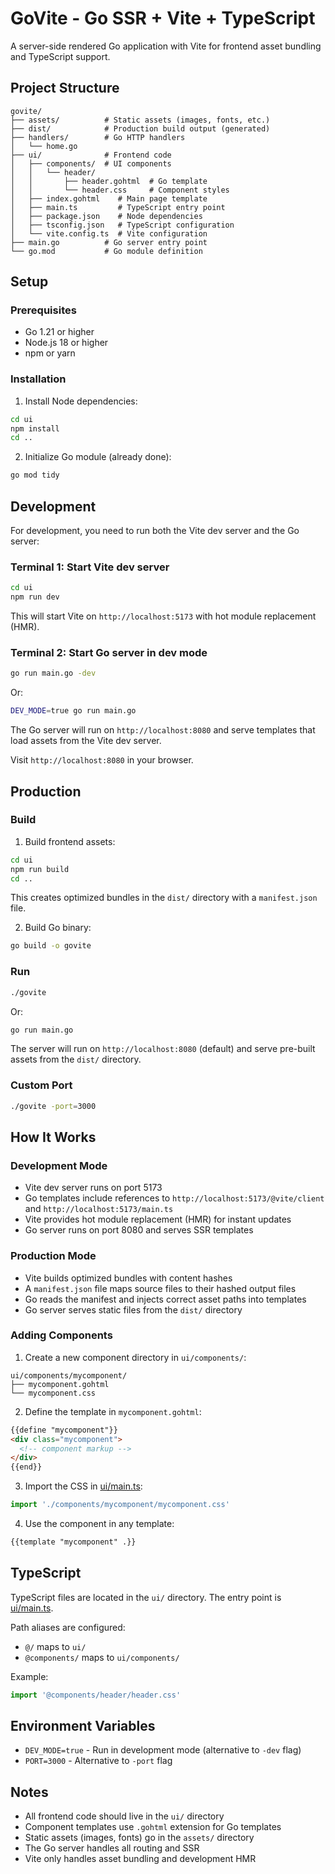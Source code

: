 # GoVite - Go SSR + Vite + TypeScript

A server-side rendered Go application with Vite for frontend asset bundling and TypeScript support.

## Project Structure

```
govite/
├── assets/          # Static assets (images, fonts, etc.)
├── dist/            # Production build output (generated)
├── handlers/        # Go HTTP handlers
│   └── home.go
├── ui/              # Frontend code
│   ├── components/  # UI components
│   │   └── header/
│   │       ├── header.gohtml  # Go template
│   │       └── header.css     # Component styles
│   ├── index.gohtml    # Main page template
│   ├── main.ts         # TypeScript entry point
│   ├── package.json    # Node dependencies
│   ├── tsconfig.json   # TypeScript configuration
│   └── vite.config.ts  # Vite configuration
├── main.go          # Go server entry point
└── go.mod           # Go module definition
```

## Setup

### Prerequisites

- Go 1.21 or higher
- Node.js 18 or higher
- npm or yarn

### Installation

1. Install Node dependencies:
```bash
cd ui
npm install
cd ..
```

2. Initialize Go module (already done):
```bash
go mod tidy
```

## Development

For development, you need to run both the Vite dev server and the Go server:

### Terminal 1: Start Vite dev server
```bash
cd ui
npm run dev
```

This will start Vite on `http://localhost:5173` with hot module replacement (HMR).

### Terminal 2: Start Go server in dev mode
```bash
go run main.go -dev
```

Or:
```bash
DEV_MODE=true go run main.go
```

The Go server will run on `http://localhost:8080` and serve templates that load assets from the Vite dev server.

Visit `http://localhost:8080` in your browser.

## Production

### Build

1. Build frontend assets:
```bash
cd ui
npm run build
cd ..
```

This creates optimized bundles in the `dist/` directory with a `manifest.json` file.

2. Build Go binary:
```bash
go build -o govite
```

### Run

```bash
./govite
```

Or:
```bash
go run main.go
```

The server will run on `http://localhost:8080` (default) and serve pre-built assets from the `dist/` directory.

### Custom Port

```bash
./govite -port=3000
```

## How It Works

### Development Mode

- Vite dev server runs on port 5173
- Go templates include references to `http://localhost:5173/@vite/client` and `http://localhost:5173/main.ts`
- Vite provides hot module replacement (HMR) for instant updates
- Go server runs on port 8080 and serves SSR templates

### Production Mode

- Vite builds optimized bundles with content hashes
- A `manifest.json` file maps source files to their hashed output files
- Go reads the manifest and injects correct asset paths into templates
- Go server serves static files from the `dist/` directory

### Adding Components

1. Create a new component directory in `ui/components/`:
```
ui/components/mycomponent/
├── mycomponent.gohtml
└── mycomponent.css
```

2. Define the template in `mycomponent.gohtml`:
```html
{{define "mycomponent"}}
<div class="mycomponent">
  <!-- component markup -->
</div>
{{end}}
```

3. Import the CSS in [ui/main.ts](ui/main.ts):
```typescript
import './components/mycomponent/mycomponent.css'
```

4. Use the component in any template:
```html
{{template "mycomponent" .}}
```

## TypeScript

TypeScript files are located in the `ui/` directory. The entry point is [ui/main.ts](ui/main.ts).

Path aliases are configured:
- `@/` maps to `ui/`
- `@components/` maps to `ui/components/`

Example:
```typescript
import '@components/header/header.css'
```

## Environment Variables

- `DEV_MODE=true` - Run in development mode (alternative to `-dev` flag)
- `PORT=3000` - Alternative to `-port` flag

## Notes

- All frontend code should live in the `ui/` directory
- Component templates use `.gohtml` extension for Go templates
- Static assets (images, fonts) go in the `assets/` directory
- The Go server handles all routing and SSR
- Vite only handles asset bundling and development HMR
